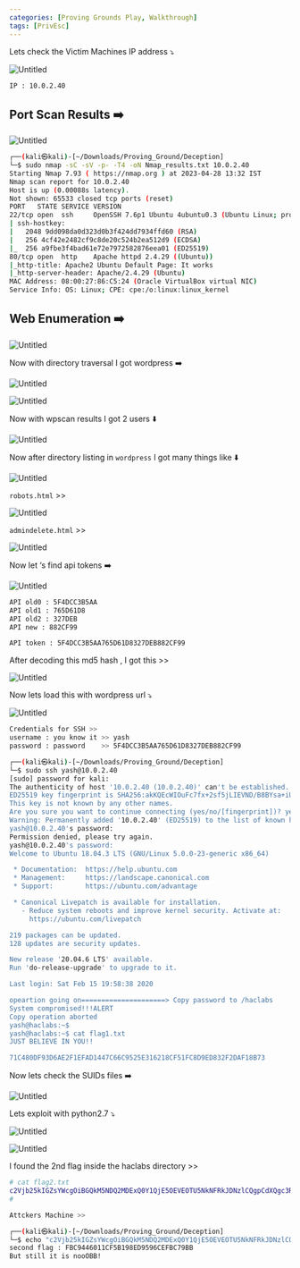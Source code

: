 ```yaml
---
categories: [Proving Grounds Play, Walkthrough]
tags: [PrivEsc]
---
```


Lets check the Victim Machines IP address ⤵️

![Untitled](/Vulnhub-Files/img/Deception/Untitled.png)

```bash
IP : 10.0.2.40
```

## Port Scan Results ➡️

![Untitled](/Vulnhub-Files/img/Deception/Untitled%201.png)

```bash
┌──(kali㉿kali)-[~/Downloads/Proving_Ground/Deception]
└─$ sudo nmap -sC -sV -p- -T4 -oN Nmap_results.txt 10.0.2.40
Starting Nmap 7.93 ( https://nmap.org ) at 2023-04-28 13:32 IST
Nmap scan report for 10.0.2.40
Host is up (0.00088s latency).
Not shown: 65533 closed tcp ports (reset)
PORT   STATE SERVICE VERSION
22/tcp open  ssh     OpenSSH 7.6p1 Ubuntu 4ubuntu0.3 (Ubuntu Linux; protocol 2.0)
| ssh-hostkey: 
|   2048 9dd098da0d323d0b3f424dd7934ffd60 (RSA)
|   256 4cf42e2482cf9c8de20c524b2ea512d9 (ECDSA)
|_  256 a9fbe3f4bad61e72e7972582876eea01 (ED25519)
80/tcp open  http    Apache httpd 2.4.29 ((Ubuntu))
|_http-title: Apache2 Ubuntu Default Page: It works
|_http-server-header: Apache/2.4.29 (Ubuntu)
MAC Address: 08:00:27:86:C5:24 (Oracle VirtualBox virtual NIC)
Service Info: OS: Linux; CPE: cpe:/o:linux:linux_kernel
```

## Web Enumeration ➡️

![Untitled](/Vulnhub-Files/img/Deception/Untitled%202.png)

Now with directory traversal I got wordpress ➡️

![Untitled](/Vulnhub-Files/img/Deception/Untitled%203.png)

![Untitled](/Vulnhub-Files/img/Deception/Untitled%204.png)

Now with wpscan results I got 2 users ⬇️

![Untitled](/Vulnhub-Files/img/Deception/Untitled%205.png)

Now after directory listing in `wordpress` I got many things like ⬇️

![Untitled](/Vulnhub-Files/img/Deception/Untitled%206.png)

`robots.html` >>

![Untitled](/Vulnhub-Files/img/Deception/Untitled%207.png)

`admindelete.html` >>

![Untitled](/Vulnhub-Files/img/Deception/Untitled%208.png)

Now let ‘s find api tokens ➡️

![Untitled](/Vulnhub-Files/img/Deception/Untitled%209.png)

```bash
API old0 : 5F4DCC3B5AA
API old1 : 765D61D8
API old2 : 327DEB
API new : 882CF99

API token : 5F4DCC3B5AA765D61D8327DEB882CF99
```

After decoding this md5 hash , I got this >>

![Untitled](/Vulnhub-Files/img/Deception/Untitled%2010.png)

Now lets load this with wordpress url ⤵️

![Untitled](/Vulnhub-Files/img/Deception/Untitled%2011.png)

```bash
Credentials for SSH >>
username : you know it >> yash
password : password    >> 5F4DCC3B5AA765D61D8327DEB882CF99
```

```bash
┌──(kali㉿kali)-[~/Downloads/Proving_Ground/Deception]
└─$ sudo ssh yash@10.0.2.40    
[sudo] password for kali: 
The authenticity of host '10.0.2.40 (10.0.2.40)' can't be established.
ED25519 key fingerprint is SHA256:akKQEcWIOuFc7fx+2sf5jLIEVND/B8BYsa+iUz05NCA.
This key is not known by any other names.
Are you sure you want to continue connecting (yes/no/[fingerprint])? yes
Warning: Permanently added '10.0.2.40' (ED25519) to the list of known hosts.
yash@10.0.2.40's password: 
Permission denied, please try again.
yash@10.0.2.40's password: 
Welcome to Ubuntu 18.04.3 LTS (GNU/Linux 5.0.0-23-generic x86_64)

 * Documentation:  https://help.ubuntu.com
 * Management:     https://landscape.canonical.com
 * Support:        https://ubuntu.com/advantage

 * Canonical Livepatch is available for installation.
   - Reduce system reboots and improve kernel security. Activate at:
     https://ubuntu.com/livepatch

219 packages can be updated.
128 updates are security updates.

New release '20.04.6 LTS' available.
Run 'do-release-upgrade' to upgrade to it.

Last login: Sat Feb 15 19:58:38 2020

opeartion going on=====================> Copy password to /haclabs
System compromised!!!ALERT
Copy operation aborted
yash@haclabs:~$
yash@haclabs:~$ cat flag1.txt
JUST BELIEVE IN YOU!!

71C480DF93D6AE2F1EFAD1447C66C9525E316218CF51FC8D9ED832F2DAF18B73
```

Now lets check the SUIDs files ➡️

![Untitled](/Vulnhub-Files/img/Deception/Untitled%2012.png)

Lets exploit with python2.7 ⤵️

![Untitled](/Vulnhub-Files/img/Deception/Untitled%2013.png)

![Untitled](/Vulnhub-Files/img/Deception/Untitled%2014.png)

I found the 2nd flag inside the haclabs directory >>

```bash
# cat flag2.txt
c2Vjb25kIGZsYWcgOiBGQkM5NDQ2MDExQ0Y1QjE5OEVEOTU5NkNFRkJDNzlCQgpCdXQgc3RpbGwgaXQgaXMgbm9vT0JCIQo=
#

Attckers Machine >>

┌──(kali㉿kali)-[~/Downloads/Proving_Ground/Deception]
└─$ echo "c2Vjb25kIGZsYWcgOiBGQkM5NDQ2MDExQ0Y1QjE5OEVEOTU5NkNFRkJDNzlCQgpCdXQgc3RpbGwgaXQgaXMgbm9vT0JCIQo=" | base64 -d
second flag : FBC9446011CF5B198ED9596CEFBC79BB
But still it is nooOBB!
```